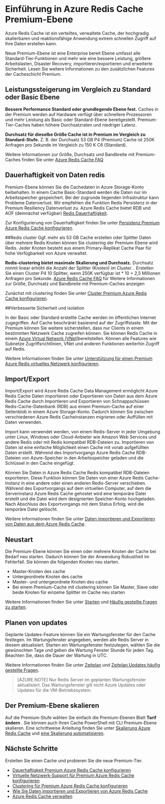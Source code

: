 <properties 
    pageTitle="Einführung in Azure Redis Cache Premium Tier | Microsoft Azure" 
    description="Enthält Informationen zum Erstellen und Verwalten von Redis für Redis-clustering und Unterstützung für die Premium-Tier Azure Redis Cacheinstanzen VNET" 
    services="redis-cache" 
    documentationCenter="" 
    authors="steved0x" 
    manager="douge" 
    editor=""/>

<tags 
    ms.service="cache" 
    ms.workload="tbd" 
    ms.tgt_pltfrm="cache-redis" 
    ms.devlang="na" 
    ms.topic="article" 
    ms.date="09/15/2016" 
    ms.author="sdanie"/>

# <a name="introduction-to-the-azure-redis-cache-premium-tier"></a>Einführung in Azure Redis Cache Premium-Ebene
Azure Redis Cache ist ein verteiltes, verwaltete Cache, der hochgradig skalierbaren und reaktionsfähige Anwendung extrem schnellen Zugriff auf Ihre Daten erstellen kann. 

Neue Premium-Ebene ist eine Enterprise bereit Ebene umfasst alle Standard-Tier-Funktionen und mehr wie eine bessere Leistung, größere Arbeitslasten, Disaster Recovery, importieren/exportieren und erweiterte Sicherheit. Lesen Sie weitere Informationen zu den zusätzlichen Features der Cacheschicht Premium.

## <a name="better-performance-compared-to-standard-or-basic-tier"></a>Leistungssteigerung im Vergleich zu Standard oder Basic Ebene
**Bessere Performance Standard oder grundlegende Ebene fest.** Caches in der Premium werden auf Hardware verfügt über schnellere Prozessoren und mehr Leistung als Basic oder Standard-Ebene bereitgestellt. Premium-Tier-Caches haben höhere Durchsatzraten und niedriger Latenz. 

**Durchsatz für dieselbe Größe Cache ist in Premium im Vergleich zu Standard-Stufe.** Z. B. der Durchsatz 53 GB P4 (Premium) Cache ist 250K Anfragen pro Sekunde im Vergleich zu 150 K C6 (Standard).

Weitere Informationen zur Größe, Durchsatz und Bandbreite mit Premium-Caches finden Sie unter [Azure Redis Cache FAQ](cache-faq.md#what-redis-cache-offering-and-size-should-i-use)

## <a name="redis-data-persistence"></a>Dauerhaftigkeit von Daten redis
Premium-Ebene können Sie die Cachedaten in Azure Storage-Konto beibehalten. In einem Cache Basic-Standard werden die Daten nur im Arbeitsspeicher gespeichert. Bei der zugrunde liegenden Infrastruktur kann Probleme Datenverlust. Wir empfehlen die Funktion Redis Persistenz in der Premium Resiliency Datenverlust zu. Azure Redis Cache bietet RDB und AOF (demnächst verfügbar) [Redis Dauerhaftigkeit](http://redis.io/topics/persistence). 

Zur Konfigurierung von Dauerhaftigkeit finden Sie unter [Persistenz Premium Azure Redis Cache konfigurieren](cache-how-to-premium-persistence.md).

##<a name="redis-cluster"></a>Redis cluster
Ggf. mehr als 53 GB Cache erstellen oder Splitter Daten über mehrere Redis Knoten können Sie clustering der Premium-Ebene wird Redis. Jeder Knoten besteht aus einem Primary-Replikat Cache Paar für hohe Verfügbarkeit von Azure verwaltet. 

**Redis-clustering bietet maximale Skalierung und Durchsatz.** Durchsatz nimmt linear erhöht die Anzahl der Splitter (Knoten) im Cluster. . Erstellen Sie einen Cluster P4 10 Splitter, wenn 250K verfügbar ist * 10 = 2,5 Millionen Anfragen pro Sekunde. [Azure Redis Cache FAQ](cache-faq.md#what-redis-cache-offering-and-size-should-i-use) für Weitere Informationen zur Größe, Durchsatz und Bandbreite mit Premium-Caches anzeigen

Zunächst mit clustering finden Sie unter [Cluster Premium Azure Redis Cache konfigurieren](cache-how-to-premium-clustering.md).

##<a name="enhanced-security-and-isolation"></a>Verbesserte Sicherheit und isolation

In der Basic oder Standard erstellte Cache werden im öffentlichen Internet zugegriffen. Auf Cache beschränkt basierend auf der Zugriffstaste. Mit der Premium können Sie weitere sicherstellen, dass nur Clients in einem bestimmten Netzwerk Cache zugreifen können. Sie können Redis Cache in einem [Azure Virtual Network (VNet)](https://azure.microsoft.com/services/virtual-network/)bereitstellen. Können alle Features wie Subnetze Zugriffsrichtlinien, VNet und anderen Funktionen weiterhin Zugriff auf Redis.

Weitere Informationen finden Sie unter [Unterstützung für einen Premium Azure Redis virtuelles Netzwerk konfigurieren](cache-how-to-premium-vnet.md).

## <a name="importexport"></a>Import/Export

Import/Export wird Azure Redis Cache Data Management ermöglicht Azure Redis Cache Daten importieren oder Exportieren von Daten aus dem Azure Redis Cache durch Importieren und Exportieren von Schnappschüssen Redis-Cache-Datenbank (RDB) aus einem Premium-Cache auf einer Seitenblob in einem Azure Storage-Konto. Dadurch können Sie zwischen verschiedenen Azure Redis Cacheinstanzen migrieren oder Auffüllen mit Daten verwenden.

Import kann verwendet werden, von einem Redis-Server in jeder Umgebung unter Linux, Windows oder Cloud-Anbieter wie Amazon Web Services und andere Redis oder mit Redis kompatibel RDB-Dateien zu. Importieren von Daten ist eine einfache Möglichkeit einen Cache mit vorab aufgefüllten Daten erstellt. Während des Importvorgangs Azure Redis Cache RDB-Dateien von Azure-Speicher in den Arbeitsspeicher geladen und die Schlüssel in den Cache eingefügt.

Können Sie Daten in Azure Redis Cache Redis kompatibel RDB-Dateien exportieren. Diese Funktion können Sie Daten von einer Azure Redis Cache-Instanz in eine andere oder einen anderen Redis-Server verschieben. Während des Exportvorgangs auf dem virtuellen Computer, auf dem die Serverinstanz Azure Redis Cache gehostet wird eine temporäre Datei erstellt und die Datei wird dem designierten Speicher-Konto hochgeladen. Nach Abschluss des Exportvorgangs mit dem Status Erfolg, wird die temporäre Datei gelöscht.

Weitere Informationen finden Sie unter [Daten importieren und Exportieren von Daten aus dem Azure Redis Cache](cache-how-to-import-export-data.md).

## <a name="reboot"></a>Neustart

Die Premium-Ebene können Sie einen oder mehrere Knoten der Cache bei Bedarf neu starten. Dadurch können Sie der Anwendung Robustheit im Fehlerfall. Sie können die folgenden Knoten neu starten.

-   Master-Knoten des cache
-   Untergeordnete Knoten des cache
-   Master- und untergeordnete Knoten des cache
-   Bei einem Premium-Cache mit clustering können Sie Master, Slave oder beide Knoten für einzelne Splitter im Cache neu starten

Weitere Informationen finden Sie unter [Starten](cache-administration.md#reboot) und [Häufig gestellte Fragen zu starten](cache-administration.md#reboot-faq).

## <a name="schedule-updates"></a>Planen von updates

Geplante Updates-Feature können Sie ein Wartungsfenster für den Cache festlegen. Im Wartungsfenster angegeben, werden alle Redis Server in diesem aktualisiert. Starten ein Wartungsfenster festzulegen, wählen Sie die gewünschten Tage und geben die Wartung Fenster Stunde für jeden Tag. Beachten Sie, dass die Dauer der Wartung in UTC. 

Weitere Informationen finden Sie unter [Zeitplan](cache-administration.md#schedule-updates) und [Zeitplan Updates häufig gestellte Fragen](cache-administration.md#schedule-updates-faq).

>[AZURE.NOTE] Nur Redis Server im geplanten Wartungsfenster aktualisiert. Das Wartungsfenster gilt nicht Azure Updates oder Updates für die VM-Betriebssystem.

## <a name="to-scale-to-the-premium-tier"></a>Der Premium-Ebene skalieren

Auf die Premium-Stufe wählen Sie einfach die Premium-Ebenen Blatt **Tarif ändern** . Sie können auch Ihren Cache PowerShell mit CLI Premium-Ebene skalieren. Eine schrittweise Anleitung finden Sie unter [Skalierung Azure Redis Cache](cache-how-to-scale.md) und [eine Skalierung automatisieren](cache-how-to-scale.md#how-to-automate-a-scaling-operation).

## <a name="next-steps"></a>Nächste Schritte

Erstellen Sie einen Cache und probieren Sie die neue Premium-Tier.

-   [Dauerhaftigkeit Premium Azure Redis Cache konfigurieren](cache-how-to-premium-persistence.md)
-   [Virtuelle Netzwerk-Support für Premium Azure Redis Cache konfigurieren](cache-how-to-premium-vnet.md)
-   [Clustering für Premium Azure Redis Cache konfigurieren](cache-how-to-premium-clustering.md)
-   [Wie Sie Daten importieren und Exportieren von Azure Redis Cache](cache-how-to-import-export-data.md)
-   [Azure Redis Cache verwalten](cache-administration.md)
  

